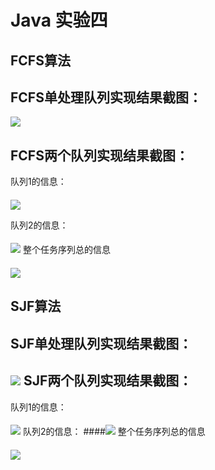 # Java 实验四
FCFS算法
---
FCFS单处理队列实现结果截图：
----
![](https://github.com/BinZrs/JavaLab/raw/master/Image/FCFS单队列.png)

FCFS两个队列实现结果截图：
----
队列1的信息：
####
![](https://github.com/BinZrs/JavaLab/raw/master/Image/FCFS-双队列-队列1.png)

队列2的信息：
####
![](https://github.com/BinZrs/JavaLab/raw/master/Image/FCFS-双队列-队列2.png)
整个任务序列总的信息
####
![](https://github.com/BinZrs/JavaLab/raw/master/Image/FCFS-双队列-总的情况.png)

SJF算法
---
SJF单处理队列实现结果截图：
----
![](https://github.com/BinZrs/JavaLab/raw/master/Image/SJF单队列.png)
SJF两个队列实现结果截图：
---
队列1的信息：
####
![](https://github.com/BinZrs/JavaLab/raw/master/Image/SJF-双队列-队列1.png)
队列2的信息：
####![](https://github.com/BinZrs/JavaLab/raw/master/Image/SJF-双队列-队列2.png)
整个任务序列总的信息
####
![](https://github.com/BinZrs/JavaLab/raw/master/Image/SJF-双队列-总的情况.png)







